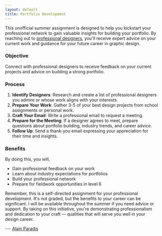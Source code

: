 ```yaml
---
layout: default
title: Portfolio Development
---
```

This unofficial summer assignment is designed to help you kickstart your professional network to gain valuable insights for building your portfolio. By reaching out to [professional designers](employers.html), you'll receive expert advice on your current work and guidance for your future career in graphic design.

### Objective

Connect with professional designers to receive feedback on your current projects and advice on building a strong portfolio.

### Process

1. **Identify Designers**: Research and create a list of professional designers you admire or whose work aligns with your interests.
2. **Prepare Your Work**: Gather 3-5 of your best design projects from school assignments or personal work.
3. **Craft Your Email**: Write a professional email to request a meeting.
4. **Prepare for the Meeting**: If a designer agrees to meet, prepare questions about portfolio building, industry trends, and career advice.
5. **Follow Up**: Send a thank-you email expressing your appreciation for their time and insights.

### Benefits

By doing this, you will,

- Gain professional feedback on your work
- Learn about industry expectations for portfolios
- Build your professional network
- Prepare for fieldwork opportunities in level 6


Remember, this is a self-directed assignment for your professional development. It's not graded, but the benefits to your career can be significant. I will be available throughout the summer if you need advice or support. By taking on this initiative, you're demonstrating professionalism and dedication to your craft — qualities that will serve you well in your design career.

---  [Alain Paradis](mailto:paradia@algonquincollege.com)